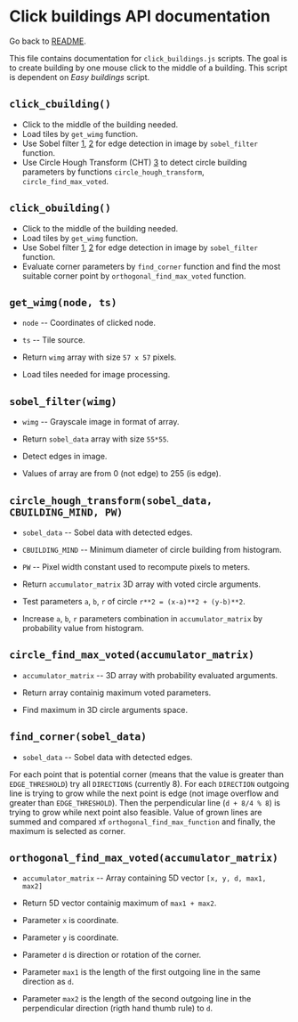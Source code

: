 # Click buildings API documentation
Go back to [README](../../README.md).

This file contains documentation for `click_buildings.js` scripts. The goal is
to create building by one mouse click to the middle of a building. This script
is dependent on *Easy buildings* script.

## `click_cbuilding()`
- Click to the middle of the building needed.
- Load tiles by `get_wimg` function.
- Use Sobel filter [1], [2] for edge detection in image by `sobel_filter`
  function.
- Use Circle Hough Transform (CHT) [3] to detect circle building parameters by
  functions `circle_hough_transform`, `circle_find_max_voted`.

## `click_obuilding()`
- Click to the middle of the building needed.
- Load tiles by `get_wimg` function.
- Use Sobel filter [1], [2] for edge detection in image by `sobel_filter`
  function.
- Evaluate corner parameters by `find_corner` function and find the most
  suitable corner point by `orthogonal_find_max_voted` function.

## `get_wimg(node, ts)`
- `node` -- Coordinates of clicked node.
- `ts` -- Tile source.
- Return `wimg` array with size `57 x 57` pixels.

- Load tiles needed for image processing.

## `sobel_filter(wimg)`
- `wimg` -- Grayscale image in format of array.
- Return `sobel_data` array with size `55*55`.

- Detect edges in image.
- Values of array are from 0 (not edge) to 255 (is edge).

## `circle_hough_transform(sobel_data, CBUILDING_MIND, PW)`
- `sobel_data` -- Sobel data with detected edges.
- `CBUILDING_MIND` -- Minimum diameter of circle building from histogram.
- `PW` -- Pixel width constant used to recompute pixels to meters.
- Return `accumulator_matrix` 3D array with voted circle arguments.

- Test parameters `a`, `b`, `r` of circle `r**2 = (x-a)**2 + (y-b)**2`.
- Increase `a`, `b`, `r` parameters combination in `accumulator_matrix` by
  probability value from histogram.

## `circle_find_max_voted(accumulator_matrix)`
- `accumulator_matrix` -- 3D array with probability evaluated arguments.
- Return array containig maximum voted parameters.

- Find maximum in 3D circle arguments space.

## `find_corner(sobel_data)`
- `sobel_data` -- Sobel data with detected edges.

For each point that is potential corner (means that the value is greater than
`EDGE_THRESHOLD`) try all `DIRECTIONS` (currently 8). For each `DIRECTION`
outgoing line is trying to grow while the next point is edge (not image
overflow and greater than `EDGE_THRESHOLD`). Then the perpendicular line (`d +
8/4 % 8`) is trying to grow while next point also feasible. Value of grown
lines are summed and compared xf `orthogonal_find_max_function` and finally,
the maximum is selected as corner.

## `orthogonal_find_max_voted(accumulator_matrix)`
- `accumulator_matrix` -- Array containing 5D vector `[x, y, d, max1, max2]`
- Return 5D vector containig maximum of `max1 + max2`.

- Parameter `x` is coordinate.
- Parameter `y` is coordinate.
- Parameter `d` is direction or rotation of the corner.
- Parameter `max1` is the length of the first outgoing line in the same
  direction as `d`.
- Parameter `max2` is the length of the second outgoing line in the
  perpendicular direction (rigth hand thumb rule) to `d`.

[1]: https://en.wikipedia.org/wiki/Sobel_operator
[2]: https://github.com/miguelmota/sobel
[3]: https://en.wikipedia.org/wiki/Circle_Hough_Transform
